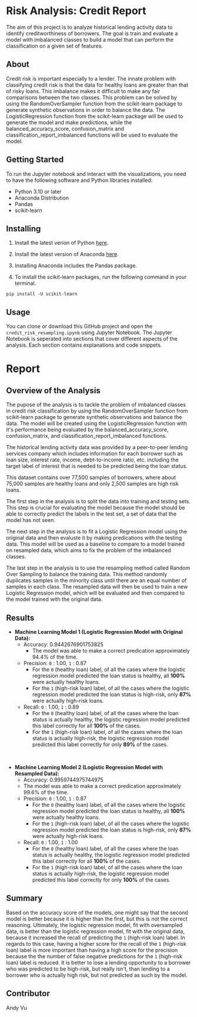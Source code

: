 # Risk Analysis: Credit Report
The aim of this project is to analyze historical lending activity data to identify creditworthiness of borrowers. The goal is train and evaluate a model with imbalanced classes to build a model that can perform the classification on a given set of features. 

## About
Credit risk is important especially to a lender. The innate problem with classifying credit risk is that the data for healthy loans are greater than that of risky loans. This imbalance makes it difficult to make any fair comparisons between the two classes. This problem can be solved by using the RandomOverSampler function from the scikit-learn package to generate synthetic observations in order to balance the data. The LogisticRegression function from the scikit-learn package will be used to generate the model and make predictions, while the balanced_accuracy_score, confusion_matrix and classification_report_imbalanced functions will be used to evaluate the model.

## Getting Started
To run the Jupyter notebook and interact with the visualizations, you need to have the following software and Python libraries installed:

- Python 3.10 or later
- Anaconda Distribution
- Pandas
- scikit-learn

## Installing
1. Install the latest verion of Python [here](https://www.python.org/downloads/).

2. Install the latest version of Anaconda [here](https://www.anaconda.com/download).

3. Installing Anaconda includes the Pandas package.

4. To install the scikit-learn packages, run the following command in your terminal.

```
pip install -U scikit-learn
```

## Usage
You can clone or download this GitHub project and open the `credit_risk_resampling.ipynb` using Jupyter Notebook. The Jupyter Notebook is seperated into sections that cover different aspects of the analysis. Each section contains explanations and code snippets.

# Report
## Overview of the Analysis

The pupose of the analysis is to tackle the problem of imbalanced classes in credit risk classification by using the RandomOverSampler function from scikit-learn package to generate synthetic observations and balance the data.
The model will be created using the LogisticRegression function with it's performance being evaluated by the balanced_accuracy_score, confusion_matrix, and classification_report_imbalanced functions.

The historical lending activity data was provided by a peer-to-peer lending services company which includes information for each borrower such as loan size, interest rate, income, debt-to-income ratio, etc. including the target label of interest that is needed to be predicted being the loan status.

This dataset contains over 77,500 samples of borrowers, where about 75,000 samples are healthy loans and only 2,500 samples are high risk loans.

The first step in the analysis is to split the data into training and testing sets. This step is crucial for evaluating the model because the model should be able to correctly predict the labels in the test set, a set of data that the model has not seen.

The next step in the analysis is to fit a Logistic Regression model using the original data and then evaluste it by making predications with the testing data. This model will be used as a baseline to compare to a model trained on resampled data, which aims to fix the problem of the imbalanced classes.

The last step in the analysis is to use the resampling method called Random Over Sampling to balance the training data. This method randomly duplicates samples in the minority class until there are an equal number of samples in each class. The resampled data will then be used to train a new Logistic Regression model, which will be evaluated and then compared to the model trained with the original data.

## Results

* **Machine Learning Model 1 (Logistic Regression Model with Original Data):**
  * Accuracy: 0.9442676901753825
    * The model was able to make a correct predication approximately 94.4% of the time.
  * Precision: `0` : 1.00,  `1` : 0.87
    * For the `0` (healthy loan) label, of all the cases where the logistic regression model predicted the loan status is healthy, all **100%** were actually healthy loans.
    * For the `1` (high-risk loan) label, of all the cases where the logistic regression model predicted the loan status is high-risk, only **87%** were actually high-risk loans.
  * Recall: `0` : 1.00,  `1` : 0.89
    * For the `0` (healthy loan) label, of all the cases where the loan status is actually healthy, the logistic regression model predicted this label correctly for all **100%** of the cases.
    * For the `1` (high-risk loan) label, of all the cases where the loan status is actually high-risk, the logistic regression model predicted this label correctly for only **89%** of the cases.

&nbsp;

* **Machine Learning Model 2 (Logistic Regression Model with Resampled Data):**
    * Accuracy: 0.9959744975744975
    * The model was able to make a correct predication approximately 99.6% of the time.
  * Precision: `0` : 1.00,  `1` : 0.87
    * For the `0` (healthy loan) label, of all the cases where the logistic regression model predicted the loan status is healthy, all **100%** were actually healthy loans.
    * For the `1` (high-risk loan) label, of all the cases where the logistic regression model predicted the loan status is high-risk, only **87%** were actually high-risk loans.
  * Recall: `0` : 1.00,  `1` : 1.00
    * For the `0` (healthy loan) label, of all the cases where the loan status is actually healthy, the logistic regression model predicted this label correctly for all **100%** of the cases.
    * For the `1` (high-risk loan) label, of all the cases where the loan status is actually high-risk, the logistic regression model predicted this label correctly for only **100%** of the cases.

## Summary

Based on the accuracy score of the models, one might say that the second model is better because it is higher than the first, but this is not the correct reasoning. Ultimately, the logistic regression model, fit with oversampled data, is better than the logistic regression model, fit with the original data, because it increased the recall of predicting the `1` (high-risk loan) label. In regards to this case, having a higher score for the recall of the `1` (high-risk loan) label is more important than having a high score for the precision because the the number of false negative predictions for the `1` (high-risk loan) label is reduced. It is better to lose a lending opportunity to a borrower who was predicted to be high-risk, but really isn't, than lending to a borrower who is actually high risk, but not predicted as such by the model.

## Contributor
Andy Vu